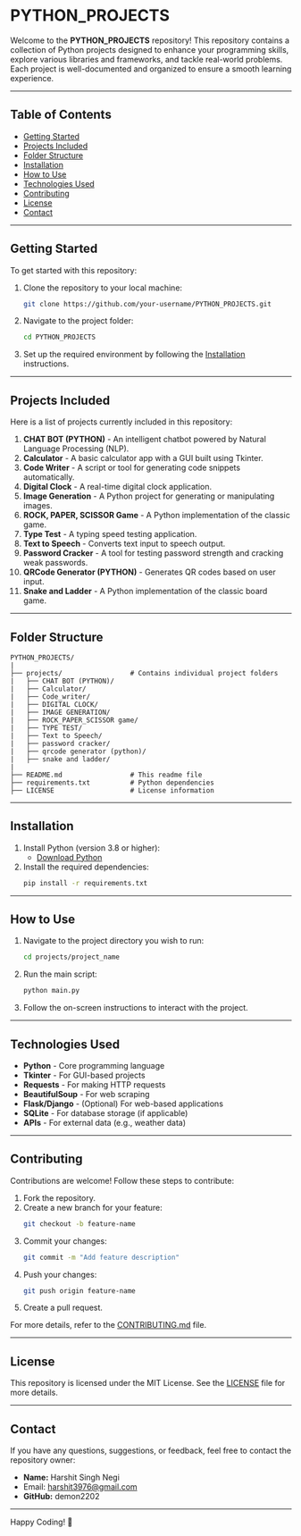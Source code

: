 # PYTHON\_PROJECTS

Welcome to the **PYTHON\_PROJECTS** repository! This repository contains a collection of Python projects designed to enhance your programming skills, explore various libraries and frameworks, and tackle real-world problems. Each project is well-documented and organized to ensure a smooth learning experience.

---

## Table of Contents

- [Getting Started](#getting-started)
- [Projects Included](#projects-included)
- [Folder Structure](#folder-structure)
- [Installation](#installation)
- [How to Use](#how-to-use)
- [Technologies Used](#technologies-used)
- [Contributing](#contributing)
- [License](#license)
- [Contact](#contact)

---

## Getting Started

To get started with this repository:

1. Clone the repository to your local machine:
   ```bash
   git clone https://github.com/your-username/PYTHON_PROJECTS.git
   ```
2. Navigate to the project folder:
   ```bash
   cd PYTHON_PROJECTS
   ```
3. Set up the required environment by following the [Installation](#installation) instructions.

---

## Projects Included

Here is a list of projects currently included in this repository:

1. **CHAT BOT (PYTHON)** - An intelligent chatbot powered by Natural Language Processing (NLP).
2. **Calculator** - A basic calculator app with a GUI built using Tkinter.
3. **Code Writer** - A script or tool for generating code snippets automatically.
4. **Digital Clock** - A real-time digital clock application.
5. **Image Generation** - A Python project for generating or manipulating images.
6. **ROCK, PAPER, SCISSOR Game** - A Python implementation of the classic game.
7. **Type Test** - A typing speed testing application.
8. **Text to Speech** - Converts text input to speech output.
9. **Password Cracker** - A tool for testing password strength and cracking weak passwords.
10. **QRCode Generator (PYTHON)** - Generates QR codes based on user input.
11. **Snake and Ladder** - A Python implementation of the classic board game.

---

## Folder Structure

```
PYTHON_PROJECTS/
|
├── projects/                 # Contains individual project folders
|   ├── CHAT BOT (PYTHON)/
|   ├── Calculator/
|   ├── Code_writer/
|   ├── DIGITAL CLOCK/
|   ├── IMAGE GENERATION/
|   ├── ROCK_PAPER_SCISSOR game/
|   ├── TYPE TEST/
|   ├── Text to Speech/
|   ├── password cracker/
|   ├── qrcode generator (python)/
|   ├── snake and ladder/
|
├── README.md                 # This readme file
├── requirements.txt          # Python dependencies
├── LICENSE                   # License information

```

---

## Installation

1. Install Python (version 3.8 or higher):
   - [Download Python](https://www.python.org/downloads/)
2. Install the required dependencies:
   ```bash
   pip install -r requirements.txt
   ```

---

## How to Use

1. Navigate to the project directory you wish to run:
   ```bash
   cd projects/project_name
   ```
2. Run the main script:
   ```bash
   python main.py
   ```
3. Follow the on-screen instructions to interact with the project.

---

## Technologies Used

- **Python** - Core programming language
- **Tkinter** - For GUI-based projects
- **Requests** - For making HTTP requests
- **BeautifulSoup** - For web scraping
- **Flask/Django** - (Optional) For web-based applications
- **SQLite** - For database storage (if applicable)
- **APIs** - For external data (e.g., weather data)

---

## Contributing

Contributions are welcome! Follow these steps to contribute:

1. Fork the repository.
2. Create a new branch for your feature:
   ```bash
   git checkout -b feature-name
   ```
3. Commit your changes:
   ```bash
   git commit -m "Add feature description"
   ```
4. Push your changes:
   ```bash
   git push origin feature-name
   ```
5. Create a pull request.

For more details, refer to the [CONTRIBUTING.md](CONTRIBUTING.md) file.

---

## License

This repository is licensed under the MIT License. See the [LICENSE](LICENSE) file for more details.

---

## Contact

If you have any questions, suggestions, or feedback, feel free to contact the repository owner:

- **Name:** Harshit Singh Negi
- Email: [harshit3976@gmail.com](mailto\:harshit3976@gmail.com)
- **GitHub:** demon2202

---

Happy Coding! 🎉

